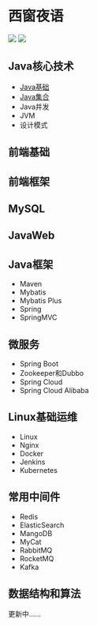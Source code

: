 # 西窗夜语

<div>
    <a href="https://github.com/ryq12001/xcyeyu"> <img src="https://img.shields.io/badge/GitHub-xcyeyu-blue"></a>
    <a href="https://gitee.com/ryq94/xcyeyu"> <img src="https://img.shields.io/badge/Gitee-xcyeyu-red"></a>
</div>

## Java核心技术
- [Java基础](./Java核心技术/Java基础.md)
- [Java集合](./Java核心技术/Java集合.md)
- Java并发
- JVM
- 设计模式

## 前端基础

## 前端框架

## MySQL

## JavaWeb

## Java框架

- Maven
- Mybatis
- Mybatis Plus
- Spring
- SpringMVC

## 微服务

- Spring Boot
- Zookeeper和Dubbo
- Spring Cloud
- Spring Cloud Alibaba

## Linux基础运维

- Linux
- Nginx
- Docker
- Jenkins
- Kubernetes

## 常用中间件

- Redis
- ElasticSearch
- MangoDB
- MyCat
- RabbitMQ
- RocketMQ
- Kafka

## 数据结构和算法

更新中......
